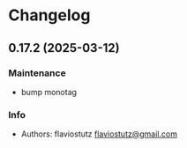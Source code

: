 # Changelog

## 0.17.2 (2025-03-12)

### Maintenance

* bump monotag

### Info

* Authors: flaviostutz <flaviostutz@gmail.com>



